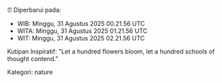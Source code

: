 ⏰ Diperbarui pada:
- WIB: Minggu, 31 Agustus 2025 00.21.56 UTC
- WITA: Minggu, 31 Agustus 2025 01.21.56 UTC
- WIT: Minggu, 31 Agustus 2025 02.21.56 UTC

Kutipan Inspiratif:
"Let a hundred flowers bloom, let a hundred schools of thought contend."


Kategori: nature

